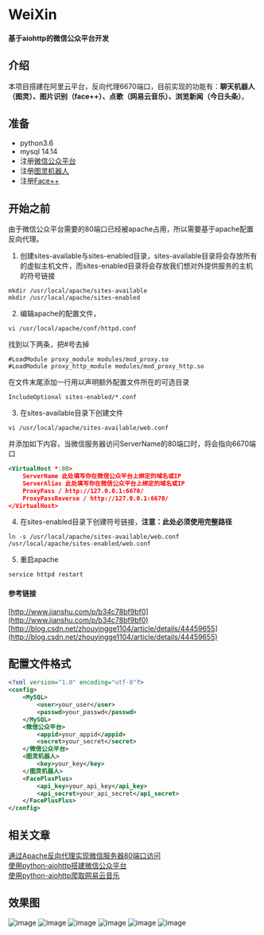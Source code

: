 # WeiXin
#### 基于aiohttp的微信公众平台开发

## 介绍
本项目搭建在阿里云平台，反向代理6670端口，目前实现的功能有：**聊天机器人（图灵）、图片识别（face++）、点歌（网易云音乐）、浏览新闻（今日头条）**。
## 准备
* python3.6
* mysql 14.14
* 注册[微信公众平台](https://mp.weixin.qq.com/)
* 注册[图灵机器人](http://www.tuling123.com/)
* 注册[Face++](https://www.faceplusplus.com.cn/)
## 开始之前
由于微信公众平台需要的80端口已经被apache占用，所以需要基于apache配置反向代理。
1. 创建sites-available与sites-enabled目录，sites-available目录将会存放所有的虚拟主机文件，而sites-enabled目录将会存放我们想对外提供服务的主机的符号链接
```shell
mkdir /usr/local/apache/sites-available
mkdir /usr/local/apache/sites-enabled
```
2. 编辑apache的配置文件，
```shell
vi /usr/local/apache/conf/httpd.conf
```
找到以下两条，把#号去掉
```
#LoadModule proxy_module modules/mod_proxy.so
#LoadModule proxy_http_module modules/mod_proxy_http.so
```
在文件末尾添加一行用以声明额外配置文件所在的可选目录
```
IncludeOptional sites-enabled/*.conf
```
3. 在sites-available目录下创建文件
```shell
vi /usr/local/apache/sites-available/web.conf
```
并添加如下内容，当微信服务器访问ServerName的80端口时，将会指向6670端口
```xml
<VirtualHost *:80>
	ServerName 此处填写你在微信公众平台上绑定的域名或IP
	ServerAlias 此处填写你在微信公众平台上绑定的域名或IP
	ProxyPass / http://127.0.0.1:6670/
	ProxyPassReverse / http://127.0.0.1:6670/
</VirtualHost>
```
4. 在sites-enabled目录下创建符号链接，**注意：此处必须使用完整路径**
```shell
ln -s /usr/local/apache/sites-available/web.conf /usr/local/apache/sites-enabled/web.conf
```
5. 重启apache
```shell
service httpd restart
```
#### 参考链接
[http://www.jianshu.com/p/b34c78bf9bf0](http://www.jianshu.com/p/b34c78bf9bf0)</br>
[http://blog.csdn.net/zhouyingge1104/article/details/44459655](http://blog.csdn.net/zhouyingge1104/article/details/44459655)
## 配置文件格式
```xml
<?xml version="1.0" encoding="utf-8"?>
<config>
	<MySQL>
		<user>your_user</user>
		<passwd>your_passwd</passwd>
	</MySQL>
	<微信公众平台>
		<appid>your_appid</appid>
		<secret>your_secret</secret>
	</微信公众平台>
	<图灵机器人>
		<key>your_key</key>
	</图灵机器人>
	<FacePlusPlus>
		<api_key>your_api_key</api_key>
		<api_secret>your_api_secret</api_secret>
	</FacePlusPlus>
</config>
```
## 相关文章
[通过Apache反向代理实现微信服务器80端口访问](http://blog.csdn.net/u011475134/article/details/69951987)</br>
[使用python-aiohttp搭建微信公众平台](http://blog.csdn.net/u011475134/article/details/70147484)</br>
[使用python-aiohttp爬取网易云音乐](http://blog.csdn.net/u011475134/article/details/70183360)
## 效果图
![image](https://github.com/SigalHu/WeiXin/raw/master/img/1.png) ![image](https://github.com/SigalHu/WeiXin/raw/master/img/2.png) ![image](https://github.com/SigalHu/WeiXin/raw/master/img/3.png) ![image](https://github.com/SigalHu/WeiXin/raw/master/img/4.png) ![image](https://github.com/SigalHu/WeiXin/raw/master/img/5.png) ![image](https://github.com/SigalHu/WeiXin/raw/master/img/6.png)
